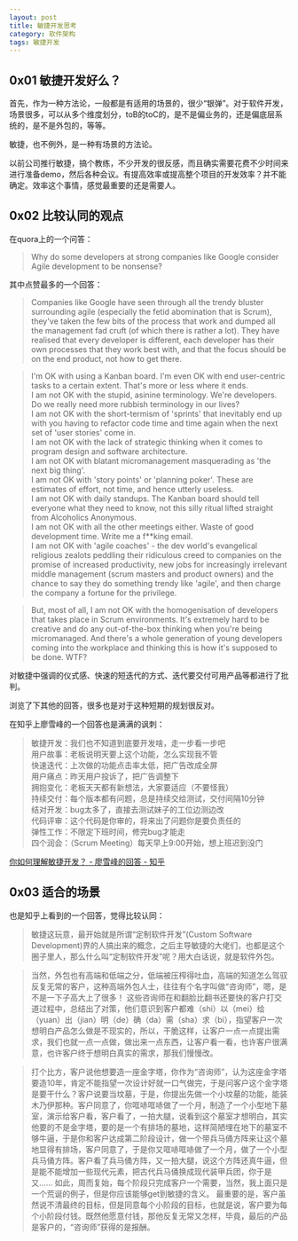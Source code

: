 ```yaml
---
layout: post
title: 敏捷开发思考
category: 软件架构
tags: 敏捷开发
---
```


## 0x01 敏捷开发好么？

首先，作为一种方法论，一般都是有适用的场景的，很少“银弹”。对于软件开发，场景很多，可以从多个维度划分，toB的toC的，是不是偏业务的，还是偏底层系统的，是不是外包的，等等。

敏捷，也不例外，是一种有场景的方法论。

以前公司推行敏捷，搞个教练，不少开发的很反感，而且确实需要花费不少时间来进行准备demo，然后各种会议。有提高效率或提高整个项目的开发效率？并不能确定。效率这个事情，感觉最重要的还是需要人。

## 0x02 比较认同的观点
在quora上的一个问答：

> Why do some developers at strong companies like Google consider Agile development to be nonsense?

其中点赞最多的一个回答：

> Companies like Google have seen through all the trendy bluster surrounding agile (especially the fetid abomination that is Scrum), they've taken the few bits of the process that work and dumped all the management fad cruft (of which there is rather a lot). They have realised that every developer is different, each developer has their own processes that they work best with, and that the focus should be on the end product, not how to get there.

> I'm OK with using a Kanban board. I'm even OK with end user-centric tasks to a certain extent. That's more or less where it ends.  
I am not OK with the stupid, asinine terminology. We're developers. Do we really need more rubbish terminology in our lives?  
I am not OK with the short-termism of 'sprints' that inevitably end up with you having to refactor code time and time again when the next set of 'user stories' come in.  
I am not OK with the lack of strategic thinking when it comes to program design and software architecture.  
I am not OK with blatant micromanagement masquerading as 'the next big thing'.   
I am not OK with 'story points' or 'planning poker'. These are estimates of effort, not time, and hence utterly useless.  
I am not OK with daily standups. The Kanban board should tell everyone what they need to know, not this silly ritual lifted straight from Alcoholics Anonymous.  
I am not OK with all the other meetings either. Waste of good development time. Write me a f**king email.  
I am not OK with 'agile coaches' - the dev world's evangelical religious zealots peddling their ridiculous creed to companies on the promise of increased productivity, new jobs for increasingly irrelevant middle management (scrum masters and product owners) and the chance to say they do something trendy like 'agile', and then charge the company a fortune for the privilege.  

> But, most of all, I am not OK with the homogenisation of developers that takes place in Scrum environments. It's extremely hard to be creative and do any out-of-the-box thinking when you're being micromanaged. And there's a whole generation of young developers coming into the workplace and thinking this is how it's supposed to be done. WTF?  

对敏捷中强调的仪式感、快速的短迭代的方式、迭代要交付可用产品等都进行了批判。

浏览了下其他的回答，很多也是对于这种短期的规划很反对。

在知乎上廖雪峰的一个回答也是满满的讽刺：

> 敏捷开发：我们也不知道到底要开发啥，走一步看一步吧  
用户故事：老板说明天要上这个功能，怎么实现我不管  
快速迭代：上次做的功能点击率太低，把广告改成全屏  
用户痛点：昨天用户投诉了，把广告调整下  
拥抱变化：老板天天都有新想法，大家要适应（不要怪我）  
持续交付：每个版本都有问题，总是持续交给测试，交付间隔10分钟  
结对开发：bug太多了，直接去测试妹子的工位边测边改  
代码评审：这个代码是你审的，将来出了问题你是要负责任的  
弹性工作：不限定下班时间，修完bug才能走  
四个润会：（Scrum Meeting）每天早上9:00开始，想上班迟到没门  

[你如何理解敏捷开发？ - 廖雪峰的回答 - 知乎](https://www.zhihu.com/question/19645396/answer/608612825)

## 0x03 适合的场景
也是知乎上看到的一个回答，觉得比较认同：
> 敏捷这玩意，最开始就是所谓“定制软件开发”(Custom Software Development)界的人搞出来的概念，之后主导敏捷的大佬们，也都是这个圈子里人，那么什么叫“定制软件开发”呢？用大白话说，就是软件外包。 

> 当然，外包也有高端和低端之分，低端被压榨得吐血，高端的知道怎么驾驭反复无常的客户，这种高端外包人士，往往有个名字叫做“咨询师”，嗯，是不是一下子高大上了很多！ 这些咨询师在和翻脸比翻书还要快的客户打交道过程中，总结出了对策，他们意识到客户都难（shi）以（mei）给（yuan）出（jian）明（de）确（da）需（sha）求（bi），指望客户一次想明白产品怎么做是不现实的，所以，干脆这样，让客户一点一点提出需求，我们也就一点一点做，做出来一点东西，让客户看一看，也许客户很满意，也许客户终于想明白真实的需求，那我们慢慢改。 

> 打个比方，客户说他想要造一座金字塔，你作为“咨询师”，认为这座金字塔要造10年，肯定不能指望一次设计好就一口气做完，于是问客户这个金字塔是要干什么？客户说要当坟墓，于是，你提出先做一个小坟墓的功能，能装木乃伊那种。客户同意了，你哐哧哐哧做了一个月，制造了一个小型地下墓室，演示给客户看，客户看了，一拍大腿，说看到这个墓室才想明白，其实他要的不是金字塔，要的是一个有排场的墓地，这样简陋埋在地下的墓室不够牛逼，于是你和客户达成第二阶段设计，做一个带兵马俑方阵来让这个墓地显得有排场，客户同意了，于是你又哐哧哐哧做了一个月，做了一个小型兵马俑方阵。客户看了兵马俑方阵，又一拍大腿，说这个方阵还真牛逼，但是能不能增加一些现代元素，把古代兵马俑换成现代装甲兵团，你于是又…… 如此，周而复始，每个阶段只完成客户一个需要，当然，我上面只是一个荒诞的例子，但是你应该能够get到敏捷的含义。 最重要的是，客户虽然说不清最终的目标，但是同意每个小阶段的目标，也就是说，客户要为每个小阶段付钱。既然他愿意付钱，那他反复无常又怎样，毕竟，最后的产品是客户的，“咨询师”获得的是报酬。
